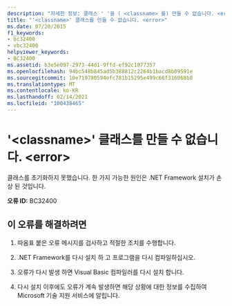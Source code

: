```yaml
---
description: "자세한 정보: 클래스 ' '을 ( <classname> 를) 만들 수 없습니다. <error>"
title: "'<classname>' 클래스를 만들 수 없습니다. <error>"
ms.date: 07/20/2015
f1_keywords:
- bc32400
- vbc32400
helpviewer_keywords:
- BC32400
ms.assetid: b3e5e097-2973-44d1-9ffd-ef92c1877357
ms.openlocfilehash: 94bc548b845ad5b388812c2264b1bacd8b09591e
ms.sourcegitcommit: 10e719780594efc781b15295e499c66f316068b8
ms.translationtype: MT
ms.contentlocale: ko-KR
ms.lasthandoff: 02/14/2021
ms.locfileid: "100438465"
---
```

# <a name="class-classname-could-not-be-created-error"></a>'\<classname>' 클래스를 만들 수 없습니다. \<error>

클래스를 초기화하지 못했습니다. 한 가지 가능한 원인은 .NET Framework 설치가 손상 된 것입니다.  
  
 **오류 ID:** BC32400  
  
## <a name="to-correct-this-error"></a>이 오류를 해결하려면  
  
1. 따옴표 붙은 오류 메시지를 검사하고 적절한 조치를 수행합니다.  
  
2. .NET Framework를 다시 설치 하 고 프로그램을 다시 컴파일하십시오.  
  
3. 오류가 다시 발생 하면 Visual Basic 컴파일러를 다시 설치 합니다.  
  
4. 다시 설치 이후에도 오류가 계속 발생하면 해당 상황에 대한 정보를 수집하여 Microsoft 기술 지원 서비스에 알립니다.  
